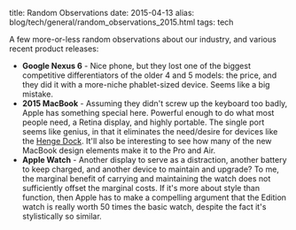 title: Random Observations
date: 2015-04-13
alias: blog/tech/general/random_observations_2015.html
tags: tech

<p>
  A few more-or-less random observations about our industry, and various
  recent product releases:
</p>

<ul>
<li><b>Google Nexus 6</b> - Nice phone, but they lost one of the
  biggest competitive differentiators of the older 4 and 5 models:
  the price, and they did it with a more-niche phablet-sized device.
  Seems like a big mistake.</li>

<li><b>2015 MacBook</b> - Assuming they didn't screw up the keyboard
  too badly, Apple has something special here. Powerful enough to do
  what most people need, a Retina display, and highly portable. The
  single port seems like genius, in that it eliminates the need/desire
  for devices like the <a href="http://hengedocks.com/">Henge
  Dock</a>.  It'll also be interesting to see how many of the new
  MacBook design elements make it to the Pro and Air.</li>

<li><b>Apple Watch</b> - Another display to serve as a distraction,
  another battery to keep charged, and another device to maintain and
  upgrade? To me, the marginal benefit of carrying and maintaining the
  watch does not sufficiently offset the marginal costs. If it's more
  about style than function, then Apple has to make a compelling
  argument that the Edition watch is really worth 50 times the basic
  watch, despite the fact it's stylistically so similar.</li>
  
</ul>
